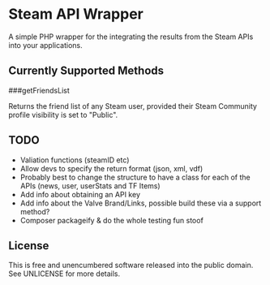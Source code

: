 # Steam API Wrapper

A simple PHP wrapper for the integrating the results from the Steam APIs into your applications.

## Currently Supported Methods

###getFriendsList

Returns the friend list of any Steam user, provided their Steam Community profile visibility is set to "Public".

## TODO
- Valiation functions (steamID etc)
- Allow devs to specify the return format (json, xml, vdf)
- Probably best to change the structure to have a class for each of the APIs (news, user, userStats and TF Items)
- Add info about obtaining an API key
- Add info about the Valve Brand/Links, possible build these via a support method?
- Composer packageify & do the whole testing fun stoof

## License
This is free and unencumbered software released into the public domain. See UNLICENSE for more details.